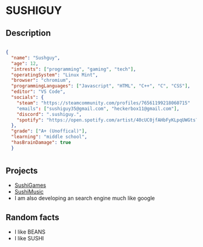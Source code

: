 # SUSHIGUY

## Description
```json

{
  "name": "Sushguy",
  "age": 12,
  "intrests": ["programming", "gaming", "tech"],
  "operatingSystem": "Linux Mint",
  "browser": "chromium",
  "programmingLanguages": ["Javascript", "HTML", "C++", "C", "CSS"],
  "editor": "VS Code",
  "socials": {
    "steam": "https://steamcommunity.com/profiles/76561199218060715"
    "emails": ["sushiguy35@gmail.com", "heckerbox11@gmail.com"],
    "discord": ".sushiguy.",
    "spotify": "https://open.spotify.com/artist/40cUC0jfAHbFyKLpqUWGts?si=otjttYqsTFGqmgETLd9_7w",
  },
  "grade": ["A+ (Unoffical)"],
  "learning": "middle school",
  "hasBrainDamage": true
  }
```

#

## Projects

* [SushiGames](https://sushigames.org)
* [SushiMusic](https://open.spotify.com/artist/40cUC0jfAHbFyKLpqUWGts?si=otjttYqsTFGqmgETLd9_7w)
* I am also developing an search engine much like google

## Random facts

* I like BEANS
* I like SUSHI
